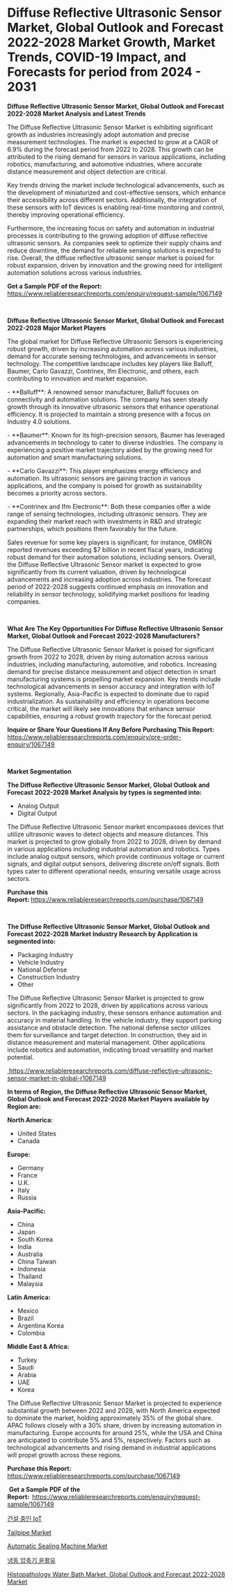 <p><h1>Diffuse Reflective Ultrasonic Sensor Market, Global Outlook and Forecast 2022-2028 Market Growth, Market Trends, COVID-19 Impact, and Forecasts for period from 2024 - 2031</h1></p><p><strong>Diffuse Reflective Ultrasonic Sensor Market, Global Outlook and Forecast 2022-2028 Market Analysis and Latest Trends</strong></p>
<p><p>The Diffuse Reflective Ultrasonic Sensor Market is exhibiting significant growth as industries increasingly adopt automation and precise measurement technologies. The market is expected to grow at a CAGR of 6.9% during the forecast period from 2022 to 2028. This growth can be attributed to the rising demand for sensors in various applications, including robotics, manufacturing, and automotive industries, where accurate distance measurement and object detection are critical.</p><p>Key trends driving the market include technological advancements, such as the development of miniaturized and cost-effective sensors, which enhance their accessibility across different sectors. Additionally, the integration of these sensors with IoT devices is enabling real-time monitoring and control, thereby improving operational efficiency.</p><p>Furthermore, the increasing focus on safety and automation in industrial processes is contributing to the growing adoption of diffuse reflective ultrasonic sensors. As companies seek to optimize their supply chains and reduce downtime, the demand for reliable sensing solutions is expected to rise. Overall, the diffuse reflective ultrasonic sensor market is poised for robust expansion, driven by innovation and the growing need for intelligent automation solutions across various industries.</p></p>
<p><strong>Get a Sample PDF of the Report:&nbsp;</strong> <a href="https://www.reliableresearchreports.com/enquiry/request-sample/1067149">https://www.reliableresearchreports.com/enquiry/request-sample/1067149</a></p>
<p>&nbsp;</p>
<p><strong>Diffuse Reflective Ultrasonic Sensor Market, Global Outlook and Forecast 2022-2028 Major Market Players</strong></p>
<p><p>The global market for Diffuse Reflective Ultrasonic Sensors is experiencing robust growth, driven by increasing automation across various industries, demand for accurate sensing technologies, and advancements in sensor technology. The competitive landscape includes key players like Balluff, Baumer, Carlo Gavazzi, Contrinex, Ifm Electronic, and others, each contributing to innovation and market expansion.</p><p>- **Balluff**: A renowned sensor manufacturer, Balluff focuses on connectivity and automation solutions. The company has seen steady growth through its innovative ultrasonic sensors that enhance operational efficiency. It is projected to maintain a strong presence with a focus on Industry 4.0 solutions.</p><p>- **Baumer**: Known for its high-precision sensors, Baumer has leveraged advancements in technology to cater to diverse industries. The company is experiencing a positive market trajectory aided by the growing need for automation and smart manufacturing solutions.</p><p>- **Carlo Gavazzi**: This player emphasizes energy efficiency and automation. Its ultrasonic sensors are gaining traction in various applications, and the company is poised for growth as sustainability becomes a priority across sectors.</p><p>- **Contrinex and Ifm Electronic**: Both these companies offer a wide range of sensing technologies, including ultrasonic sensors. They are expanding their market reach with investments in R&D and strategic partnerships, which positions them favorably for the future.</p><p>Sales revenue for some key players is significant; for instance, OMRON reported revenues exceeding $7 billion in recent fiscal years, indicating robust demand for their automation solutions, including sensors. Overall, the Diffuse Reflective Ultrasonic Sensor market is expected to grow significantly from its current valuation, driven by technological advancements and increasing adoption across industries. The forecast period of 2022-2028 suggests continued emphasis on innovation and reliability in sensor technology, solidifying market positions for leading companies.</p></p>
<p>&nbsp;</p>
<p><strong>What Are The Key Opportunities For Diffuse Reflective Ultrasonic Sensor Market, Global Outlook and Forecast 2022-2028 Manufacturers?</strong></p>
<p><p>The Diffuse Reflective Ultrasonic Sensor Market is poised for significant growth from 2022 to 2028, driven by rising automation across various industries, including manufacturing, automotive, and robotics. Increasing demand for precise distance measurement and object detection in smart manufacturing systems is propelling market expansion. Key trends include technological advancements in sensor accuracy and integration with IoT systems. Regionally, Asia-Pacific is expected to dominate due to rapid industrialization. As sustainability and efficiency in operations become critical, the market will likely see innovations that enhance sensor capabilities, ensuring a robust growth trajectory for the forecast period.</p></p>
<p><strong>Inquire or Share Your Questions If Any Before Purchasing This Report:</strong> <a href="https://www.reliableresearchreports.com/enquiry/pre-order-enquiry/1067149">https://www.reliableresearchreports.com/enquiry/pre-order-enquiry/1067149</a></p>
<p>&nbsp;</p>
<p><strong>Market Segmentation</strong></p>
<p><strong>The Diffuse Reflective Ultrasonic Sensor Market, Global Outlook and Forecast 2022-2028 Market Analysis by types is segmented into:</strong></p>
<p><ul><li>Analog Output</li><li>Digital Output</li></ul></p>
<p><p>The Diffuse Reflective Ultrasonic Sensor market encompasses devices that utilize ultrasonic waves to detect objects and measure distances. This market is projected to grow globally from 2022 to 2028, driven by demand in various applications including industrial automation and robotics. Types include analog output sensors, which provide continuous voltage or current signals, and digital output sensors, delivering discrete on/off signals. Both types cater to different operational needs, ensuring versatile usage across sectors.</p></p>
<p><strong>Purchase this Report:&nbsp;</strong><a href="https://www.reliableresearchreports.com/purchase/1067149">https://www.reliableresearchreports.com/purchase/1067149</a></p>
<p>&nbsp;</p>
<p><strong>The Diffuse Reflective Ultrasonic Sensor Market, Global Outlook and Forecast 2022-2028 Market Industry Research by Application is segmented into:</strong></p>
<p><ul><li>Packaging Industry</li><li>Vehicle Industry</li><li>National Defense</li><li>Construction Industry</li><li>Other</li></ul></p>
<p><p>The Diffuse Reflective Ultrasonic Sensor Market is projected to grow significantly from 2022 to 2028, driven by applications across various sectors. In the packaging industry, these sensors enhance automation and accuracy in material handling. In the vehicle industry, they support parking assistance and obstacle detection. The national defense sector utilizes them for surveillance and target detection. In construction, they aid in distance measurement and material management. Other applications include robotics and automation, indicating broad versatility and market potential.</p></p>
<p><a href="https://www.reliableresearchreports.com/diffuse-reflective-ultrasonic-sensor-market-in-global-r1067149">&nbsp;https://www.reliableresearchreports.com/diffuse-reflective-ultrasonic-sensor-market-in-global-r1067149</a></p>
<p><strong>In terms of Region, the Diffuse Reflective Ultrasonic Sensor Market, Global Outlook and Forecast 2022-2028 Market Players available by Region are:</strong></p>
<p>
    <p> <strong> North America: </strong>
        <ul>
            <li>United States</li>
            <li>Canada</li>
        </ul>
        </p> 
    <p> <strong> Europe: </strong>
        <ul>
            <li>Germany</li>
            <li>France</li>
            <li>U.K.</li>
            <li>Italy</li>
            <li>Russia</li>
        </ul>
        </p> 
    <p> <strong> Asia-Pacific: </strong>
        <ul>
            <li>China</li>
            <li>Japan</li>
            <li>South Korea</li>
            <li>India</li>
            <li>Australia</li>
            <li>China Taiwan</li>
            <li>Indonesia</li>
            <li>Thailand</li>
            <li>Malaysia</li>
        </ul>
        </p> 
    <p> <strong> Latin America: </strong>
        <ul>
            <li>Mexico</li>
            <li>Brazil</li>
            <li>Argentina Korea</li>
            <li>Colombia</li>
        </ul>
        </p> 
    <p> <strong> Middle East & Africa: </strong>
        <ul>
            <li>Turkey</li>
            <li>Saudi</li>
            <li>Arabia</li>
            <li>UAE</li>
            <li>Korea</li>
        </ul>
    </p>
    </p>
<p><p>The Diffuse Reflective Ultrasonic Sensor Market is projected to experience substantial growth between 2022 and 2028, with North America expected to dominate the market, holding approximately 35% of the global share. APAC follows closely with a 30% share, driven by increasing automation in manufacturing. Europe accounts for around 25%, while the USA and China are anticipated to contribute 5% and 5%, respectively. Factors such as technological advancements and rising demand in industrial applications will propel growth across these regions.</p></p>
<p><strong>Purchase this Report: </strong><a href="https://www.reliableresearchreports.com/purchase/1067149">https://www.reliableresearchreports.com/purchase/1067149</a></p>
<p>&nbsp;<strong>Get a Sample PDF of the Report:&nbsp;&nbsp;</strong><a href="https://www.reliableresearchreports.com/enquiry/request-sample/1067149">https://www.reliableresearchreports.com/enquiry/request-sample/1067149</a></p>
<p><strong></strong></p>
<p><p><a href="https://medium.com/@jasonhill6262/iot-in-construction-market-%EC%9D%98-%EA%B8%80%EB%A1%9C%EB%B2%8C-%EC%8B%9C%EC%9E%A5-%EA%B0%9C%EC%9A%94%EB%8A%94-%EC%A0%84-%EC%84%B8%EA%B3%84-%EB%B0%8F-%EC%A3%BC%EC%9A%94-%EC%8B%9C%EC%9E%A5%EC%9D%98-%EC%82%B0%EC%97%85%EC%97%90-%EC%98%81%ED%96%A5%EC%9D%84-%EB%AF%B8%EC%B9%98%EB%8A%94-%EC%A3%BC%EC%9A%94-%ED%8A%B8%EB%A0%8C%EB%93%9C%EC%97%90-%EB%8C%80%ED%95%9C-%EB%8F%85%ED%8A%B9%ED%95%9C-%EA%B4%80%EC%A0%90%EC%9D%84-%EC%A0%9C%EA%B3%B5%ED%95%A9%EB%8B%88%EB%8B%A4-11b1cf034a2d">건설 중인 IoT</a></p><p><a href="https://www.linkedin.com/pulse/tailpipe-market-growth-segmentation-regional-analysis-global-4hc7c?trackingId=UAnPo8%2FGTW2GD0ok3xFF%2Bg%3D%3D">Tailpipe Market</a></p><p><a href="https://medium.com/@eltaroberts99/the-automatic-sealing-machine-market-is-experiencing-higher-than-anticipated-demand-compared-to-1333e6256b68">Automatic Sealing Machine Market</a></p><p><a href="https://medium.com/@zacharyscthmitt4465/refrigeration-compressor-lubricating-oil-market-%EC%9D%98-%EA%B8%80%EB%A1%9C%EB%B2%8C-%EC%8B%9C%EC%9E%A5-%EA%B0%9C%EC%9A%94%EB%8A%94-%EC%A0%84-%EC%84%B8%EA%B3%84-%EB%B0%8F-%EC%A3%BC%EC%9A%94-%EC%8B%9C%EC%9E%A5%EC%9D%98-%EC%82%B0%EC%97%85%EC%97%90-%EC%98%81%ED%96%A5%EC%9D%84-%EB%AF%B8%EC%B9%98%EB%8A%94-%EC%A3%BC%EC%9A%94-%ED%8A%B8%EB%A0%8C%EB%93%9C%EC%97%90-%EB%8C%80%ED%95%9C-0c06e7dbce30">냉동 압축기 윤활유</a></p><p><a href="https://github.com/HobertDavis43/Market-Research-Report-List-1/blob/main/histopathology-water-bath-market-global-outlook-and-forecast-2022-2028-market.md">Histopathology Water Bath Market, Global Outlook and Forecast 2022-2028 Market</a></p></p>